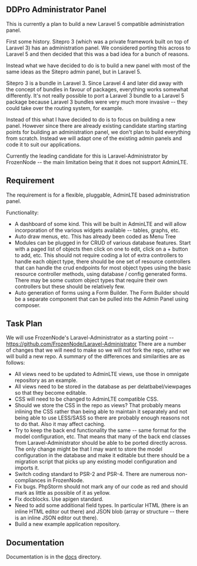 
## DDPro Administrator Panel

This is currently a plan to build a new Laravel 5 compatible administration panel.

First some history. Sitepro 3 (which was a private framework built on top of Laravel 3) has an administration panel. We considered porting this across to Laravel 5 and then decided that this was a bad idea for a bunch of reasons.

Instead what we have decided to do is to build a new panel with most of the same ideas as the Sitepro admin panel, but in Laravel 5.

Sitepro 3 is a bundle in Laravel 3. Since Laravel 4 and later did away with the concept of bundles in favour of packages, everything works somewhat differently. It's not really possible to port a Laravel 3 bundle to a Laravel 5 package because Laravel 3 bundles were very much more invasive -- they could take over the routing system, for example.

Instead of this what I have decided to do is to focus on building a new panel. However since there are already existing candidate starting starting points for building an administration panel, we don't plan to build everything from scratch. Instead we will adapt one of the existing admin panels and code it to suit our applications.

Currently the leading candidate for this is Laravel-Administrator by FrozenNode -- the main limitation being that it does not support AdminLTE.

## Requirement

The requirement is for a flexible, pluggable, AdminLTE based administration panel.

Functionality:

* A dashboard of some kind. This will be built in AdminLTE and will allow incorporation of the various widgets available -- tables, graphs, etc.
* Auto draw menus, etc. This has already been coded as Menu Tree
* Modules can be plugged in for CRUD of various database features. Start with a paged list of objects then click on one to edit, click on a + button to add, etc. This should not require coding a lot of extra controllers to handle each object type, there should be one set of resource controllers that can handle the crud endpoints for most object types using the basic resource controller methods, using database / config generated forms. There may be some custom object types that require their own controllers but these should be relatively few.
* Auto generation of forms using a Form Builder. The Form Builder should be a separate component that can be pulled into the Admin Panel using composer.

## Task Plan

We will use FrozenNode's Laravel-Administrator as a starting point -- https://github.com/FrozenNode/Laravel-Administrator There are a number of changes that we will need to make so we will not fork the repo, rather we will build a new repo. A summary of the differences and similarities are as follows:

* All views need to be updated to AdminLTE views, use those in omnigate repository as an example.
* All views need to be stored in the database as per delatbabel/viewpages so that they become editable.
* CSS will need to be changed to AdminLTE compatible CSS.
* Should we store the CSS in the repo as views? That probably means inlining the CSS rather than being able to maintain it separately and not being able to use LESS/SASS so there are probably enough reasons not to do that. Also it may affect caching.
* Try to keep the back end functionality the same -- same format for the model configuration, etc. That means that many of the back end classes from Laravel-Administrator should be able to be ported directly across. The only change might be that I may want to store the model configuration in the database and make it editable but there should be a migration script that picks up any existing model configuration and imports it.
* Switch coding standard to PSR-2 and PSR-4. There are numerous non-compliances in FrozenNode.
* Fix bugs. PhpStorm should not mark any of our code as red and should mark as little as possible of it as yellow.
* Fix docblocks. Use apigen standard.
* Need to add some additional field types. In particular HTML (there is an inline HTML editor out there) and JSON blob (array or structure -- there is an inline JSON editor out there).
* Build a new example application repository.

## Documentation

Documentation is in the [docs](/docs/documentation.md) directory.
